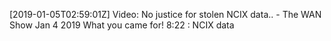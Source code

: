 [2019-01-05T02:59:01Z] Video: No justice for stolen NCIX data.. - The WAN Show Jan 4 2019 
What you came for!
8:22 : NCIX data
